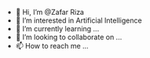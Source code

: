 - 👋 Hi, I’m @Zafar Riza
- 👀 I’m interested in Artificial Intelligence 
- 🌱 I’m currently learning ...
- 💞️ I’m looking to collaborate on ...
- 📫 How to reach me ...

<!---
Zafar125/Zafar125 is a ✨ special ✨ repository because its `README.md` (this file) appears on your GitHub profile.
You can click the Preview link to take a look at your changes.
--->

